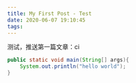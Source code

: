 ```yaml
---
title: My First Post - Test
date: 2020-06-07 19:10:45
tags:
---
```


测试，推送第一篇文章：ci

```java
public static void main(String[] args){
    System.out.println("hello world");
}
```

